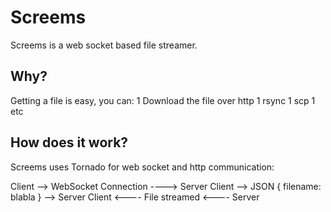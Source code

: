 # Screems 

Screems is a web socket based file streamer. 

## Why?

Getting a file is easy, you can:
1 Download the file over http
1 rsync
1 scp
1 etc

## How does it work?

Screems uses Tornado for web socket and http communication:

 Client --> WebSocket Connection ----> Server
 Client --> JSON { filename: blabla } --> Server 
 Client <---- File streamed <---- Server

